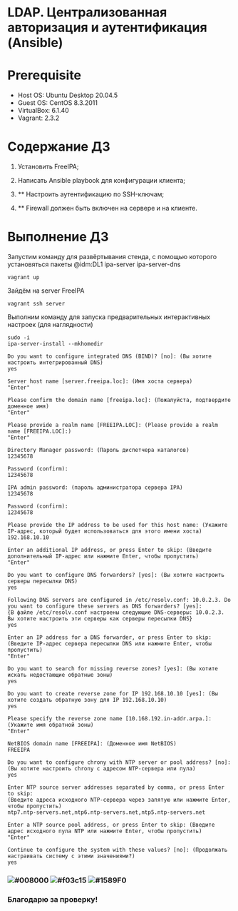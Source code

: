 # LDAP. Централизованная авторизация и аутентификация (Ansible)

# **Prerequisite**

- Host OS: Ubuntu Desktop 20.04.5
- Guest OS: CentOS 8.3.2011
- VirtualBox: 6.1.40
- Vagrant: 2.3.2

# **Содержание ДЗ**

1. Установить FreeIPA;

2. Написать Ansible playbook для конфигурации клиента;

3. ** Настроить аутентификацию по SSH-ключам;

4. ** Firewall должен быть включен на сервере и на клиенте.

# **Выполнение ДЗ**

Запустим команду для развёртывания стенда, с помощью которого установяться пакеты @idm:DL1 ipa-server ipa-server-dns
```
vagrant up
```

Зайдём на server FreeIPA
```
vagrant ssh server
```

Выполним команду для запуска предварительных интерактивных настроек (для наглядности)
```
sudo -i
ipa-server-install --mkhomedir

Do you want to configure integrated DNS (BIND)? [no]: (Вы хотите настроить интегрированный DNS)
yes

Server host name [server.freeipa.loc]: (Имя хоста сервера)
"Enter"

Please confirm the domain name [freeipa.loc]: (Пожалуйста, подтвердите доменное имя)
"Enter"

Please provide a realm name [FREEIPA.LOC]: (Please provide a realm name [FREEIPA.LOC]:)
"Enter"

Directory Manager password: (Пароль диспетчера каталогов)
12345678

Password (confirm):
12345678

IPA admin password: (пароль администратора сервера IPA)
12345678

Password (confirm):
12345678

Please provide the IP address to be used for this host name: (Укажите IP-адрес, который будет использоваться для этого имени хоста)
192.168.10.10

Enter an additional IP address, or press Enter to skip: (Введите дополнительный IP-адрес или нажмите Enter, чтобы пропустить)
"Enter"

Do you want to configure DNS forwarders? [yes]: (Вы хотите настроить серверы пересылки DNS)
yes

Following DNS servers are configured in /etc/resolv.conf: 10.0.2.3. Do you want to configure these servers as DNS forwarders? [yes]:
{В файле /etc/resolv.conf настроены следующие DNS-серверы: 10.0.2.3. Вы хотите настроить эти серверы как серверы пересылки DNS}
yes

Enter an IP address for a DNS forwarder, or press Enter to skip: 
(Введите IP-адрес сервера пересылки DNS или нажмите Enter, чтобы пропустить)
"Enter"

Do you want to search for missing reverse zones? [yes]: (Вы хотите искать недостающие обратные зоны)
yes

Do you want to create reverse zone for IP 192.168.10.10 [yes]: (Вы хотите создать обратную зону для IP 192.168.10.10)
yes

Please specify the reverse zone name [10.168.192.in-addr.arpa.]: (Укажите имя обратной зоны)
"Enter"

NetBIOS domain name [FREEIPA]: (Доменное имя NetBIOS)
FREEIPA

Do you want to configure chrony with NTP server or pool address? [no]: (Вы хотите настроить chrony с адресом NTP-сервера или пула)
yes

Enter NTP source server addresses separated by comma, or press Enter to skip: 
(Введите адреса исходного NTP-сервера через запятую или нажмите Enter, чтобы пропустить)
ntp7.ntp-servers.net,ntp6.ntp-servers.net,ntp5.ntp-servers.net

Enter a NTP source pool address, or press Enter to skip: (Введите адрес исходного пула NTP или нажмите Enter, чтобы пропустить)
"Enter"

Continue to configure the system with these values? [no]: (Продолжать настраивать систему с этими значениями?)
yes
```

















### ![#008000](https://placehold.co/15x15/008000/008000.png) ![#f03c15](https://placehold.co/15x15/f03c15/f03c15.png) ![#1589F0](https://placehold.co/15x15/1589F0/1589F0.png)
### Благодарю за проверку!
